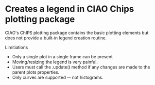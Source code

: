 # Creates a legend in CIAO Chips plotting package


CIAO's ChIPS plotting package contains the basic plotting elements
but does not provide a built-in legend creation routine.  




Limitiations

 - Only a single plot in a single frame can be present
 - Moving/resizing the legend is very painful.
 - Users must call the .update() method if any changes are made to the
   parent plots properties.
 - Only curves are supported -- not histograms.


